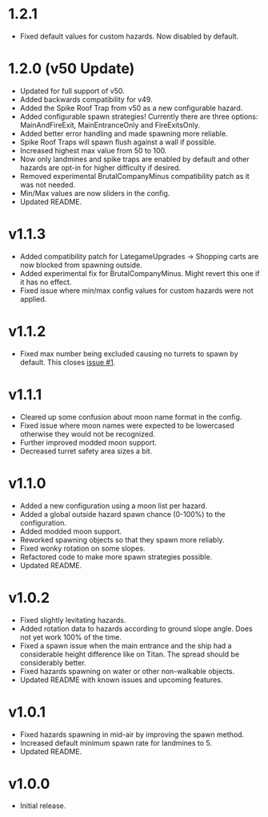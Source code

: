 1.2.1  
=====
- Fixed default values for custom hazards. Now disabled by default.

1.2.0 (v50 Update)  
==================  
- Updated for full support of v50.
- Added backwards compatibility for v49.
- Added the Spike Roof Trap from v50 as a new configurable hazard.  
- Added configurable spawn strategies! Currently there are three options: MainAndFireExit, MainEntranceOnly and FireExitsOnly.  
- Added better error handling and made spawning more reliable.  
- Spike Roof Traps will spawn flush against a wall if possible.  
- Increased highest max value from 50 to 100.  
- Now only landmines and spike traps are enabled by default and other hazards are opt-in for higher difficulty if desired.  
- Removed experimental BrutalCompanyMinus compatibility patch as it was not needed.  
- Min/Max values are now sliders in the config.  
- Updated README.

v1.1.3
======
- Added compatibility patch for LategameUpgrades -> Shopping carts are now blocked from spawning outside.
- Added experimental fix for BrutalCompanyMinus. Might revert this one if it has no effect.
- Fixed issue where min/max config values for custom hazards were not applied.

v1.1.2
======
- Fixed max number being excluded causing no turrets to spawn by default. This closes [issue #1](https://github.com/snaketech-tu/LCHazardsOutside/issues/1).

v1.1.1
======
- Cleared up some confusion about moon name format in the config.
- Fixed issue where moon names were expected to be lowercased otherwise they would not be recognized.
- Further improved modded moon support.
- Decreased turret safety area sizes a bit.

v1.1.0
======
- Added a new configuration using a moon list per hazard.
- Added a global outside hazard spawn chance (0-100%) to the configuration.
- Added modded moon support.
- Reworked spawning objects so that they spawn more reliably.
- Fixed wonky rotation on some slopes. 
- Refactored code to make more spawn strategies possible.
- Updated README.

v1.0.2
======
- Fixed slightly levitating hazards.
- Added rotation data to hazards according to ground slope angle. Does not yet work 100% of the time.
- Fixed a spawn issue when the main entrance and the ship had a considerable height difference like on Titan. The spread should be considerably better. 
- Fixed hazards spawning on water or other non-walkable objects.
- Updated README with known issues and upcoming features.

v1.0.1
======
- Fixed hazards spawning in mid-air by improving the spawn method.
- Increased default minimum spawn rate for landmines to 5.
- Updated README.

v1.0.0
======
- Initial release.
